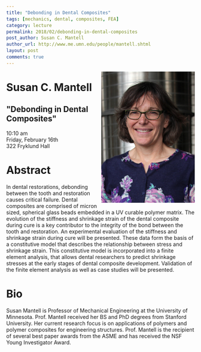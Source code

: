 ```yaml
---
title: "Debonding in Dental Composites"
tags: [mechanics, dental, composites, FEA]
category: lecture
permalink: 2018/02/debonding-in-dental-composites
post_author: Susan C. Mantell
author_url: http://www.me.umn.edu/people/mantell.shtml
layout: post
comments: true
---
```


<!-- This is for your headshot. -->
<img align="right" width="250px" src="/images/181602-mantell.jpg" alt="Susan C. Mantell"/>  

# Susan C. Mantell  
## "Debonding in Dental Composites"
10:10 am  
Friday, February 16th  
322 Fryklund Hall  



# Abstract

In dental restorations, debonding between the tooth and restoration causes critical failure. Dental composites are comprised of micron sized, spherical glass beads embedded in a UV curable polymer matrix.  The evolution of the stiffness and shrinkage strain of the dental composite during cure is a key contributor to the integrity of the bond between the tooth and restoration. An experimental evaluation of the stiffness and shrinkage strain during cure will be presented.  These data form the basis of a constitutive model that describes the relationship between stress and shrinkage strain. This constitutive model is incorporated into a finite element analysis, that allows dental researchers to predict shrinkage stresses at the early stages of dental composite development. Validation of the finite element analysis as well as case studies will be presented.

# Bio

Susan Mantell is Professor of Mechanical Engineering at the University of Minnesota. Prof. Mantell received her BS and PhD degrees from Stanford University. Her current research focus is on applications of polymers and polymer composites for engineering structures. Prof. Mantell is the recipient of several best paper awards from the ASME and has received the NSF Young Investigator Award.
